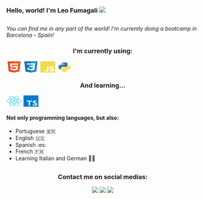 ### Hello, world! I'm Leo Fumagali  <img src="https://raw.githubusercontent.com/kaueMarques/kaueMarques/master/hi.gif" width="30px">
##

<i>You can find me in any part of the world! I'm currently doing a bootcamp in Barcelona - Spain!</i>

<div style="display: inline" align="center">
  <h3>I'm currently using:</h3>
  <img align="center" alt="HTML" height="30" width="40" src="https://raw.githubusercontent.com/devicons/devicon/master/icons/html5/html5-original.svg">
  <img align="center" alt="CSS" height="30" width="40" src="https://raw.githubusercontent.com/devicons/devicon/master/icons/css3/css3-original.svg">
  <img align="center" alt="JavaScript" height="30" width="40" src="https://raw.githubusercontent.com/devicons/devicon/master/icons/javascript/javascript-plain.svg">
  <img align="center" alt="Python" height="30" width="40" src="https://raw.githubusercontent.com/devicons/devicon/master/icons/python/python-original.svg">
</div>

<div style="display: inline" align="center">
  <h3>And learning...</h3> 
  <img align="center" alt="React" height="30" width="40" src="https://raw.githubusercontent.com/devicons/devicon/master/icons/react/react-original.svg">
  <img align="center" alt="TypeScript" height="30" width="40" src="https://raw.githubusercontent.com/devicons/devicon/master/icons/typescript/typescript-plain.svg">
</div>

<div style="display: inline">
  <h4>Not only programming languages, but also:</h4>
  <ul>
    <li>Portuguese 🇧🇷
    <li>English 🇺🇸
    <li>Spanish :es:
    <li>French 🇫🇷
    <li>Learning Italian and German 🙌🏻
  </ul>
</div>

##

<div align="center">
  <h3>Contact me on social medias:</h3>
  <a href="https://instagram.com/leofumagali" target="_blank"><img src="https://img.shields.io/badge/Instagram-E4405F?style=for-the-badge&logo=instagram&logoColor=white" target="_blank"></a>
  <a href = "mailto:leonardo.fumagali@gmail.com"><img src="https://img.shields.io/badge/Gmail-D14836?style=for-the-badge&logo=gmail&logoColor=white" target="_blank"></a>
  <a href="https://linkedin.com/in/leonardo-fumagali-1836a9214" target="_blank"><img src="https://img.shields.io/badge/-LinkedIn-%230077B5?style=for-the-badge&logo=linkedin&logoColor=white" target="_blank"></a> 
</div>
